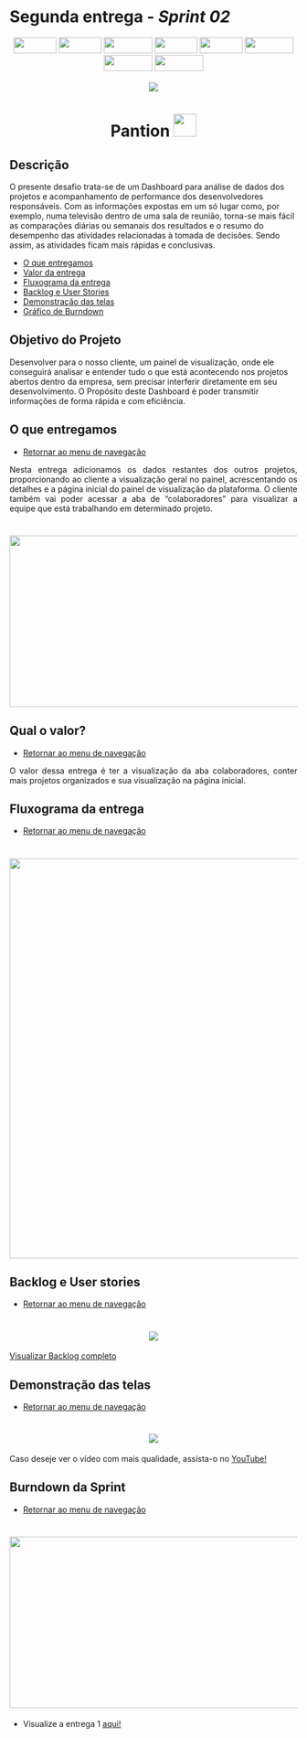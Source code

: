 # Segunda entrega - _Sprint 02_
<p align="center"><img src="https://img.shields.io/badge/HTML5-E34F26?style=for-the-badge&logo=html5&logoColor=white" width = "75px" height="28px"> <img src="https://img.shields.io/badge/CSS3-1572B6?style=for-the-badge&logo=css3&logoColor=white" width = "75px" height="28px"> <img src="https://img.shields.io/badge/JavaScript-F7DF1E?style=for-the-badge&logo=javascript&logoColor=black" width = "85px" height="28px"> <img src="https://img.shields.io/badge/Node.js-43853D?style=for-the-badge&logo=node.js&logoColor=white" width = "75px" height="28px"> <img src="https://img.shields.io/badge/npm-CB3837?style=for-the-badge&logo=npm&logoColor=white" width = "75px" height="28px"> <img src="https://img.shields.io/badge/Express.js-404D59?style=for-the-badge&logo=express&logoColor=white" width = "85px" height="28px"> <img src="https://img.shields.io/badge/Bootstrap-563D7C?style=for-the-badge&logo=bootstrap&logoColor=white" width = "85px" height="28px"> <img src="https://img.shields.io/badge/PostgreSQL-316192?style=for-the-badge&logo=postgresql&logoColor=white" width = "85px" height="28px"><br><br>
<img src="https://img.shields.io/badge/Status-EM%20ANDAMENTO-orange?style=for-the-badge&logo=appveyor"></p>

<h1 align="center"> Pantion <img src="https://github.com/roogercamargo/FatecAPI-02/blob/main/doc/logo/logocor1.png" width="40"></h1>

<h2>Descrição</h2>

 O presente desafio trata-se de um Dashboard para análise de dados dos projetos e acompanhamento de performance dos desenvolvedores responsáveis. Com as informações expostas em um só lugar como, por exemplo, numa televisão dentro de uma sala de reunião, torna-se mais fácil as comparações diárias ou semanais dos resultados e o resumo do desempenho das atividades relacionadas à tomada de decisões. Sendo assim, as atividades ficam mais rápidas e conclusivas.

- [O que entregamos](#o-que-entregamos)
- [Valor da entrega](#qual-o-valor)
- [Fluxograma da entrega](#fluxograma-da-entrega)
- [Backlog e User Stories](#backlog-e-user-stories)
- [Demonstração das telas](#demonstração-das-telas)
- [Gráfico de Burndown](#burndown-da-sprint)
<h2>Objetivo do Projeto</h2>

Desenvolver para o nosso cliente, um painel de visualização, onde ele conseguirá analisar e entender tudo o que está acontecendo nos projetos abertos dentro da empresa, sem precisar interferir diretamente em seu desenvolvimento. O Propósito deste Dashboard é poder transmitir informações de forma rápida e com eficiência.

<h2>O que entregamos</h2>

- [Retornar ao menu de navegação](#descrição)

<p align="justify">Nesta entrega adicionamos os dados restantes dos outros projetos, proporcionando ao cliente a visualização geral no painel, acrescentando os detalhes e a página inicial do painel de visualização da plataforma. O cliente também vai poder acessar a aba de “colaboradores” para visualizar a equipe que está trabalhando em determinado projeto.</p>
<h1 align="center"><img src="https://github.com/roogercamargo/FatecAPI-02/blob/main/doc/cards/card2.png" width=550px height=300px></h1>

<h2>Qual o valor?</h2>       

- [Retornar ao menu de navegação](#descrição)

<p align="justify">O valor dessa entrega é ter a visualização da aba colaboradores, conter mais projetos organizados e sua visualização na página inicial.</p>
 
 <h2>Fluxograma da entrega</h2>
 
- [Retornar ao menu de navegação](#descrição)
<h1 align="center"><img src="https://github.com/roogercamargo/FatecAPI-02/blob/entrega-02/docs/fluxograma%20da%20entrega%202.png" width="700"></h1>

<h2>Backlog e User stories</h2>

- [Retornar ao menu de navegação](#descrição)

<h1 align="center"><img src="https://github.com/roogercamargo/FatecAPI-02/blob/entrega-02/docs/Backlog%20entrega%202.png"></h1>
<p><a href="https://github.com/roogercamargo/FatecAPI-02/blob/entrega-02/docs/Backlog%20completo.png">Visualizar Backlog completo</a></p>

<h2>Demonstração das telas</h2>

- [Retornar ao menu de navegação](#descrição)

<h1 align="center"><img src="gifs das telas desenvolvidas"></h1>
 <p>Caso deseje ver o vídeo com mais qualidade, assista-o no <a href="link das telas desenvolvidas">YouTube!</a></p>

<h2>Burndown da Sprint</h2> 

- [Retornar ao menu de navegação](#descrição)

<h1 align="center"><img src="link da imagem do burndown" width=550px height=300px></h1>


 - Visualize a entrega 1 <a href="https://github.com/roogercamargo/FatecAPI-02/tree/entrega-01">aqui!</a>
